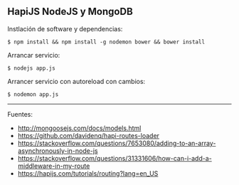 ## HapiJS NodeJS y MongoDB

Instlación de software y dependencias:

    $ npm install && npm install -g nodemon bower && bower install

Arrancar servicio:

    $ nodejs app.js

Arrancer servicio con autoreload con cambios:

    $ nodemon app.js

---

Fuentes:

+ http://mongoosejs.com/docs/models.html
+ https://github.com/davidenq/hapi-routes-loader
+ https://stackoverflow.com/questions/7653080/adding-to-an-array-asynchronously-in-node-js
+ https://stackoverflow.com/questions/31331606/how-can-i-add-a-middleware-in-my-route
+ https://hapijs.com/tutorials/routing?lang=en_US